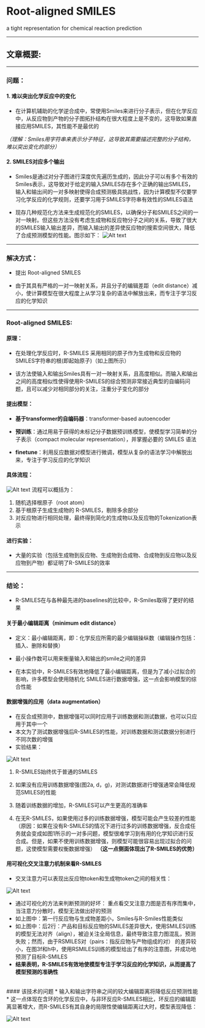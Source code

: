 # Root-aligned SMILES
 a tight representation for chemical reaction prediction
***

## 文章概要:
***
### 问题：
#### 1. 难以突出化学反应中的变化
* 在计算机辅助的化学逆合成中，常使用Smiles来进行分子表示，但在化学反应中，从反应物到产物的分子图拓扑结构在很大程度上是不变的，这导致如果直接应用SMILES，其性能不是最优的  
  
*（理解：Smiles用字符串来表示分子特征，这导致其需要描述完整的分子结构，难以突出变化的部分）*  

  

#### 2. SMILES对应多个输出
* Smiles是通过对分子图进行深度优先遍历生成的，因此分子可以有多个有效的Smiles表示，这导致对于给定的输入SMILES存在多个正确的输出SMILES，输入和输出间的一对多映射使得合成预测极具挑战性，因为计算模型不仅要学习化学反应的化学规则，还要学习用于SMILES字符串有效性的SMILES语法
  
* 现存几种规范化方法来生成规范化的SMILES，以确保分子和SMILES之间的一对一映射。但这些方法没有考虑生成物和反应物分子之间的关系，导致了很大的SMILES输入输出差异，而输入输出的差异使反应物的搜索空间很大，降低了合成预测模型的性能。图示如下：
![Alt text](pictures/image.png)

***
### 解决方式：
* 提出 Root-aligned SMILES

* 由于其具有严格的一对一映射关系，并且分子的编辑差距（edit distance）减小，使计算模型在很大程度上从学习复杂的语法中解放出来，而专注于学习反应的化学知识

***
### Root-aligned SMILES:
#### 原理：
* 在处理化学反应时，R-SMILES 采用相同的原子作为生成物和反应物的SMILES字符串的根(即起始原子)（如上图所示）

* 该方法使输入和输出Smiles具有一对一映射关系，且高度相似。而输入和输出之间的高度相似性使得使用R-SMILES的综合预测非常接近典型的自编码问题，且可以减少对相同部分的关注，注重分子变化的部分

#### 提出模型：
* **基于transformer的自编码器**：transformer-based autoencoder

* **预训练**：通过用易于获得的未标记分子数据预训练模型，使模型学习简单的分子表示（compact molecular representation），并掌握必要的 SMILES 语法

* **finetune**：利用反应数据对模型进行微调，模型从复杂的语法学习中解脱出来，专注于学习反应的化学知识

#### 具体流程：
![Alt text](pictures/image-1.png)
流程可以概括为：
1. 随机选择根原子（root atom）
2. 基于根原子生成生成物的 R-SMILES，剔除多余部分
3. 对反应物进行相同处理，最终得到简化的生成物以及反应物的Tokenization表示

#### 进行实验：
* 大量的实验（包括生成物到反应物、生成物到合成物、合成物到反应物以及反应物到产物）都证明了R-SMILES的效率

***
### 结论：
* R-SMILES在与各种最先进的baselines的比较中，R-Smiles取得了更好的结果

#### 关于最小编辑距离（minimum edit distance）
* 定义：最小编辑距离，即：化学反应所需的最少编辑操纵数（编辑操作包括：插入、删除和替换）

* 最小操作数可以用来衡量输入和输出的smile之间的差异

* 在本实验中，R-SMILES有效地降低了最小编辑距离，但是为了减小过拟合的影响，许多模型会使用随机化 SMILES进行数据增强，这一点会影响模型的综合性能

#### 数据增强的应用（data augmentation）
* 在反合成预测中，数据增强可以同时应用于训练数据和测试数据，也可以只应用于其中一个
* 本文为了测试数据增强后R-SMILES的性能，对训练数据和测试数据分别进行不同次数的增强
* 实验结果：

![Alt text](pictures/image-2.png)
1. R-SMILES始终优于普通的SMILES
   
2. 如果没有应用训练数据增强(图2a, d，g)，对测试数据进行增强通常会降低规范SMILES的性能
3. 随着训练数据的增加，R-SMILES可以产生更高的准确率
4. 在无R-SMILES，如果使用过多的训练数据增强，模型可能会产生较差的性能
（原因：如果在没有R-SMILES的情况下进行过多的训练数据增强，反合成任务就会变成如图1所示的一对多问题，模型很难学习到有用的化学知识进行反合成。但是，如果不使用训练数据增强，则模型可能很容易出现过拟合的问题，这使模型需要权衡数据增强）
**（这一点侧面体现出了R-SMILES的优势）**

#### 用可视化交叉注意力机制来看R-SMILES
* 交叉注意力可以表现出反应物token和生成物token之间的相关性：
  
![Alt text](pictures/image-5.png)
* 通过可视化的方法来判断预测的好坏：
重点看交叉注意力图是否有序而集中，当注意力分散时，模型无法做出好的预测
* 如上图中：第一行反应物与生成物差距小，Smiles与R-Smiles性能类似
* 如上图中：后2行：产品和目标反应物的SMILES差异很大，使用SMILES训练的模型无法对齐（align），被迫关注全局信息，最终导致注意力图混乱，预测失败；然而，由于RSMILES对（pairs：指反应物与产物组成的对） 的差异较小，在图3f和h中，使用RSMILES训练的模型给出了有序的注意图，并成功地预测了目标R-SMILES
* **结果表明，R-SMILES有效地使模型专注于学习反应的化学知识，从而提高了模型预测的准确性**

</br>
#### 该技术的问题
* 输入和输出字符串之间的较大编辑距离将降低反应预测性能
* 这一点体现在含环的化学反应中，与非环反应R-SMILES相比，环反应的编辑距离显著增大，而R-SMILES有其自身的局限性使编辑距离过大时，模型表现降低：
  
![Alt text](pictures/image-3.png)
